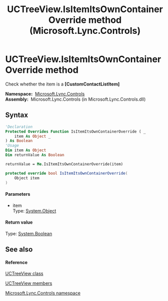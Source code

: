 ﻿---
title: UCTreeView.IsItemItsOwnContainerOverride method  (Microsoft.Lync.Controls)
TOCTitle: 'IsItemItsOwnContainerOverride method '
ms:assetid: M:Microsoft.Lync.Controls.UCTreeView.IsItemItsOwnContainerOverride(System.Object)_DI_3_UC_OCS14MrefLyncWPF
ms:mtpsurl: https://msdn.microsoft.com/en-us/library/microsoft.lync.controls.uctreeview.isitemitsowncontaineroverride(v=office.15)
ms:contentKeyID: 48595729
ms.date: 07/28/2014
mtps_version: v=office.15
f1_keywords:
- Microsoft.Lync.Controls.UCTreeView.IsItemItsOwnContainerOverride
dev_langs:
- CSharp
- JScript
- VB
- other
---

# UCTreeView.IsItemItsOwnContainerOverride method

Check whether the item is a **\[CustomContactListItem\]**

**Namespace:**  [Microsoft.Lync.Controls](microsoft-lync-controls-namespace_1.md)  
**Assembly:**  Microsoft.Lync.Controls (in Microsoft.Lync.Controls.dll)

## Syntax

``` vb
'Declaration
Protected Overrides Function IsItemItsOwnContainerOverride ( _
    item As Object _
) As Boolean
'Usage
Dim item As Object
Dim returnValue As Boolean

returnValue = Me.IsItemItsOwnContainerOverride(item)
```

``` csharp
protected override bool IsItemItsOwnContainerOverride(
    Object item
)
```

#### Parameters

  - item  
    Type: [System.Object](http://msdn2.microsoft.com/en-us/library/e5kfa45b)  

#### Return value

Type: [System.Boolean](http://msdn2.microsoft.com/en-us/library/a28wyd50)  

## See also

#### Reference

[UCTreeView class](uctreeview-class-microsoft-lync-controls_1.md)

[UCTreeView members](uctreeview-members-microsoft-lync-controls_1.md)

[Microsoft.Lync.Controls namespace](microsoft-lync-controls-namespace_1.md)

